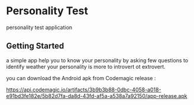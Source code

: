 # Personality Test

personality test application

## Getting Started

a simple app help you to know your  personality by asking few questions to identify weather your personality is more to introvert ot extrovert.

you can download the Android apk from Codemagic release :

https://api.codemagic.io/artifacts/3b9b3b88-0dbc-4058-a018-e91bd3fe182e/5b82d7fa-da8d-43fd-af5a-a538a7a92150/app-release.apk





